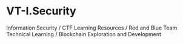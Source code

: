 # VT-I.Security
Information Security / CTF Learning Resources / Red and Blue Team Technical Learning / Blockchain Exploration and Development
